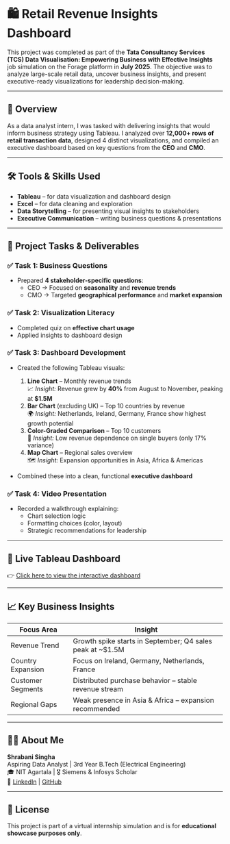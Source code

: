 # 🛍️ Retail Revenue Insights Dashboard

This project was completed as part of the **Tata Consultancy Services (TCS) Data Visualisation: Empowering Business with Effective Insights** job simulation on the Forage platform in **July 2025**. The objective was to analyze large-scale retail data, uncover business insights, and present executive-ready visualizations for leadership decision-making.

---

## 📌 Overview

As a data analyst intern, I was tasked with delivering insights that would inform business strategy using Tableau. I analyzed over **12,000+ rows of retail transaction data**, designed 4 distinct visualizations, and compiled an executive dashboard based on key questions from the **CEO** and **CMO**.

---

## 🛠️ Tools & Skills Used

- **Tableau** – for data visualization and dashboard design  
- **Excel** – for data cleaning and exploration  
- **Data Storytelling** – for presenting visual insights to stakeholders  
- **Executive Communication** – writing business questions & presentations  

---

## 🧩 Project Tasks & Deliverables

### ✅ Task 1: Business Questions
- Prepared **4 stakeholder-specific questions**:
  - CEO → Focused on **seasonality** and **revenue trends**
  - CMO → Targeted **geographical performance** and **market expansion**

### ✅ Task 2: Visualization Literacy
- Completed quiz on **effective chart usage**
- Applied insights to dashboard design

### ✅ Task 3: Dashboard Development
- Created the following Tableau visuals:
  1. **Line Chart** – Monthly revenue trends  
     📈 *Insight:* Revenue grew by **40%** from August to November, peaking at **$1.5M**
  2. **Bar Chart** (excluding UK) – Top 10 countries by revenue  
     🌍 *Insight:* Netherlands, Ireland, Germany, France show highest growth potential
  3. **Color-Graded Comparison** – Top 10 customers  
     👥 *Insight:* Low revenue dependence on single buyers (only 17% variance)
  4. **Map Chart** – Regional sales overview  
     🗺️ *Insight:* Expansion opportunities in Asia, Africa & Americas

- Combined these into a clean, functional **executive dashboard**

### ✅ Task 4: Video Presentation
- Recorded a walkthrough explaining:
  - Chart selection logic
  - Formatting choices (color, layout)
  - Strategic recommendations for leadership

---

## 🔗 Live Tableau Dashboard

👉 [Click here to view the interactive dashboard](https://public.tableau.com/app/profile/shrabani.singha/viz/OnlineRetailAnalysis_17527648931960/OnlineRetailAnalysis)  

---

## 📈 Key Business Insights

|            Focus Area                |                           Insight                         |
|--------------------------------------|-----------------------------------------------------------|
|            Revenue Trend             | Growth spike starts in September; Q4 sales peak at ~$1.5M |
|          Country Expansion           |      Focus on Ireland, Germany, Netherlands, France       |
|          Customer Segments           |   Distributed purchase behavior – stable revenue stream   |
|           Regional Gaps              |   Weak presence in Asia & Africa – expansion recommended  |

---




## 👩‍💼 About Me

**Shrabani Singha**  
Aspiring Data Analyst | 3rd Year B.Tech (Electrical Engineering)  
🎓 NIT Agartala | 🎖️ Siemens & Infosys Scholar  
📧 [LinkedIn](https://www.linkedin.com/in/shrabani-singha) | [GitHub](https://github.com/shb-sn)

---

## 📜 License

This project is part of a virtual internship simulation and is for **educational showcase purposes only**.



